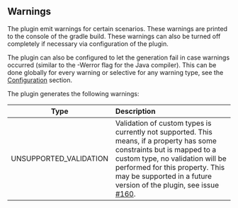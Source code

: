## Warnings
The plugin emit warnings for certain scenarios. These warnings are printed to the console of
the gradle build. These warnings can also be turned off completely if necessary via configuration of
the plugin.

The plugin can also be configured to let the generation fail in case warnings occurred (similar to the -Werror flag for
the Java compiler). This can be done globally for every warning or selective for any warning type, see the
[Configuration](#configuration) section.

The plugin generates the following warnings:

| Type                   | Description                                                                                                                                                                                                                                                                                                                      |
|------------------------|:---------------------------------------------------------------------------------------------------------------------------------------------------------------------------------------------------------------------------------------------------------------------------------------------------------------------------------|
| UNSUPPORTED_VALIDATION | Validation of custom types is currently not supported. This means, if a property has some constraints but is mapped to a custom type, no validation will be performed for this property. This may be supported in a future version of the plugin, see issue [#160](https://github.com/muehmar/gradle-openapi-schema/issues/160). |
